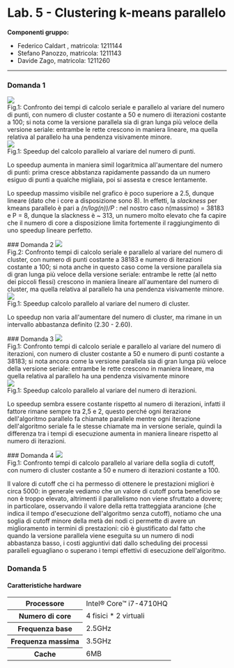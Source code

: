 # Lab. 5 -  Clustering k-means parallelo

**Componenti gruppo:**

- Federico Caldart , matricola: 1211144
- Stefano Panozzo, matricola: 1211143
- Davide Zago, matricola: 1211260
***

### Domanda 1

<img class="dist" src="Domanda 1.png"  />
<figcaption class="dist">Fig.1: Confronto dei tempi di calcolo seriale e parallelo al variare del numero di punti, con numero di cluster costante a 50 e numero di iterazioni costante a 100; si nota come la versione parallela sia di gran lunga più veloce della versione seriale: entrambe le rette crescono in maniera lineare, ma quella relativa al parallelo ha una pendenza visivamente minore.</figcaption>



<img class="dist" src="Speedup 1.png"  />
<figcaption class="dist">Fig.1: Speedup del calcolo parallelo al variare del numero di punti.</figcaption>

Lo speedup aumenta in maniera simil logaritmica all'aumentare del numero di punti: prima cresce abbstanza rapidamente passando da un numero esiguo di punti a qualche migliaia, poi  si assesta e cresce lentamente.

Lo speedup massimo visibile nel grafico è poco superiore a 2.5, dunque lineare (dato che i core a disposizione sono 8). In effetti, la *slackness* per kmeans parallelo è pari a *(n/log(n))/P* : nel nostro caso n(massimo) = 38183 e P = 8, dunque la slackness è ~ 313, un numero molto elevato che fa capire che il numero di core a disposizione limita fortemente il raggiungimento di uno speedup lineare perfetto.
<div style="page-break-after: always;"></div>
### Domanda 2

<img class="dist" src="Domanda 2.png"  />
<figcaption class="dist">Fig.2: Confronto tempi di calcolo seriale e parallelo al variare del numero di cluster, con numero di punti costante a 38183 e numero di iterazioni costante a 100; si nota anche in questo caso come la versione parallela sia di gran lunga più veloce della versione seriale: entrambe le rette (al netto dei piccoli flessi) crescono in maniera lineare all'aumentare del numero di cluster, ma quella relativa al parallelo ha una pendenza visivamente minore.</figcaption>

<img class="dist" src="Speedup 2.png"  />
<figcaption class="dist">Fig.1: Speedup calcolo parallelo al variare del numero di cluster.</figcaption>

Lo speedup non varia all'aumentare del numero di cluster, ma rimane in un intervallo abbastanza definito (2.30 - 2.60).

<div style="page-break-after: always;"></div>
### Domanda 3

<img class="dist" src="Domanda 3.png"  />
<figcaption class="dist">Fig.1: Confronto tempi di calcolo seriale e parallelo al variare del numero di iterazioni, con numero di cluster costante a 50 e numero di punti costante a 38183; si nota ancora come la versione parallela sia di gran lunga più veloce della versione seriale: entrambe le rette crescono in maniera lineare, ma quella relativa al parallelo ha una pendenza visivamente minore</figcaption>

<img class="dist" src="Speedup 3.png"  />
<figcaption class="dist">Fig.1: Speedup calcolo parallelo al variare del numero di iterazioni.</figcaption>

Lo speedup sembra essere costante rispetto al numero di iterazioni, infatti il fattore rimane sempre tra 2,5 e 2, questo perché ogni iterazione dell'algoritmo parallelo fa chiamate parallele mentre ogni iterazione dell'algoritmo seriale fa le stesse chiamate ma in versione seriale, quindi la differenza tra i tempi di esecuzione aumenta in maniera lineare rispetto al numero di iterazioni.

<div style="page-break-after: always;"></div>
### Domanda 4

<img class="dist" src="Domanda 4.png"  />
<figcaption class="dist">Fig.1: Confronto tempi di calcolo parallelo al variare della soglia di cutoff, con numero di cluster costante a 50 e numero di iterazioni costante a 100.</figcaption>

Il valore di cutoff che ci ha permesso di ottenere le prestazioni migliori è circa 5000: in generale vediamo che un valore di cutoff porta beneficio se non è troppo elevato, altrimenti il parallelismo non viene sfruttato a dovere; in particolare, osservando il valore della retta tratteggiata arancione (che indica il tempo d'esecuzione dell'algoritmo senza cutoff), notiamo che una soglia di cutoff minore della metà dei nodi ci permette di avere un miglioramento in termini di prestazioni: ciò è giustificato dal fatto che quando la versione parallela viene eseguita su un numero di nodi abbastanza basso, i costi aggiuntivi dati dallo scheduling dei processi paralleli eguagliano o superano i tempi effettivi di esecuzione dell'algoritmo.

### Domanda 5
#### Caratteristiche hardware

<table>
  <tr>
  <th>Processore</th>
  <td>Intel® Core™ i7-4710HQ</td>
  </tr>
  <tr>
    <th>Numero di core</th>
    <td>4 fisici * 2 virtuali</td>
  </tr>
  <tr>
    <th>Frequenza base</th>
    <td>2.5GHz</td>
  </tr>
  <tr>
    <th>Frequenza massima</th>
    <td>3.5GHz</td>
  </tr>
  <tr>
    <th>Cache</th>
    <td>6MB</td>
  </tr>
 </table>















